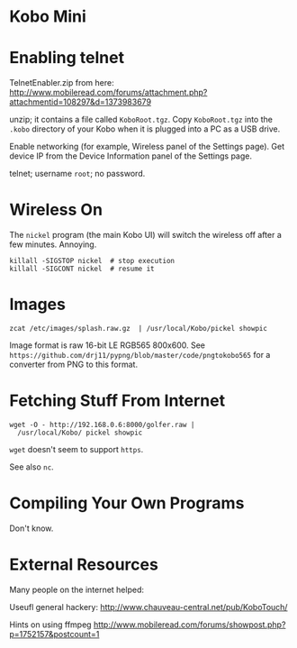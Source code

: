 Kobo Mini
=========

Enabling telnet
===============

TelnetEnabler.zip from here: http://www.mobileread.com/forums/attachment.php?attachmentid=108297&d=1373983679

unzip; it contains a file called `KoboRoot.tgz`. Copy
`KoboRoot.tgz` into the `.kobo` directory of your
Kobo when it is plugged into a PC as a USB drive.

Enable networking (for example, Wireless panel of the Settings
page). Get device IP from the Device Information panel of the
Settings page.

telnet; username `root`; no password.

Wireless On
===========

The `nickel` program (the main Kobo UI) will switch the wireless
off after a few minutes. Annoying.

    killall -SIGSTOP nickel  # stop execution
    killall -SIGCONT nickel  # resume it

Images
======

    zcat /etc/images/splash.raw.gz  | /usr/local/Kobo/pickel showpic

Image format is raw 16-bit LE RGB565 800x600. See
`https://github.com/drj11/pypng/blob/master/code/pngtokobo565`
for a converter from PNG to this format.

Fetching Stuff From Internet
============================

    wget -O - http://192.168.0.6:8000/golfer.raw |
      /usr/local/Kobo/ pickel showpic

`wget` doesn't seem to support `https`.

See also `nc`.

Compiling Your Own Programs
===========================

Don't know.

External Resources
==================

Many people on the internet helped:

Useufl general hackery: http://www.chauveau-central.net/pub/KoboTouch/

Hints on using ffmpeg http://www.mobileread.com/forums/showpost.php?p=1752157&postcount=1
